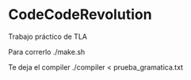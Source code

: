 # CodeCodeRevolution
Trabajo práctico de TLA

Para correrlo
./make.sh

Te deja el compiler
./compiler < prueba_gramatica.txt

